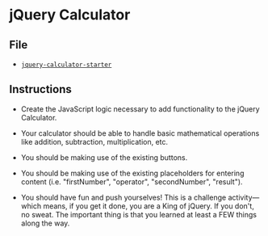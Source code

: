 <!-- # JQueryCalc

This Repo is a template!

### Steps
1. Make sure you make a copy of the template and then clone the copy
2. Invite your team members to this repo
3. Have everyone clone down the repo

testing -->


# jQuery Calculator

## File

* [`jquery-calculator-starter`](Unsolved/jquery-calculator.html)

## Instructions

* Create the JavaScript logic necessary to add functionality to the jQuery Calculator.

* Your calculator should be able to handle basic mathematical operations like addition, subtraction, multiplication, etc.

* You should be making use of the existing buttons.

* You should be making use of the existing placeholders for entering content (i.e. "firstNumber", "operator", "secondNumber", "result").

* You should have fun and push yourselves! This is a challenge activity—which means, if you get it done, you are a King of jQuery. If you don't, no sweat. The important thing is that you learned at least a FEW things along the way.


